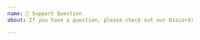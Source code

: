 ```yaml
---
name: 🤗 Support Question
about: If you have a question, please check out our Discord!

---
```


<!-- Discord is available at: https://discordapp.com/invite/ZkrFqt4 -->
